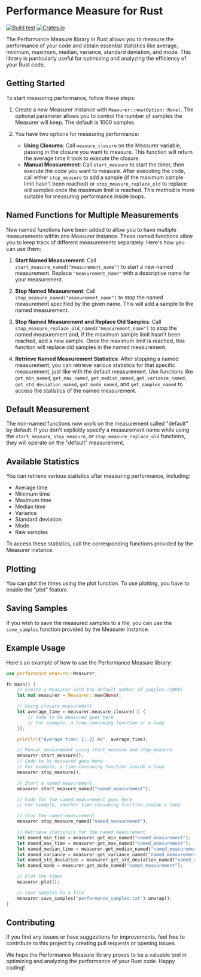 # Performance Measure for Rust

[![Build test](https://github.com/coolian1337/performance_measure/actions/workflows/rust.yml/badge.svg)](https://github.com/coolian1337/performance_measure/actions/workflows/rust.yml)
[![Crates.io](https://img.shields.io/crates/v/performance_measure.svg)](https://crates.io/crates/performance_measure)

The Performance Measure library in Rust allows you to measure the performance of
your code and obtain essential statistics like average, minimum, maximum,
median, variance, standard deviation, and mode. This library is particularly
useful for optimizing and analyzing the efficiency of your Rust code.

## Getting Started

To start measuring performance, follow these steps:

1. Create a new Measurer instance with `Measurer::new(Option::None)`. The
   optional parameter allows you to control the number of samples the Measurer
   will keep. The default is 1000 samples.

2. You have two options for measuring performance:
   - **Using Closures**: Call `measure_closure` on the Measurer variable,
     passing in the closure you want to measure. This function will return the
     average time it took to execute the closure.
   - **Manual Measurement**: Call `start_measure` to start the timer, then
     execute the code you want to measure. After executing the code, call either
     `stop_measure` to add a sample (if the maximum sample limit hasn't been
     reached) or `stop_measure_replace_old` to replace old samples once the
     maximum limit is reached. This method is more suitable for measuring
     performance inside loops.

## Named Functions for Multiple Measurements

New named functions have been added to allow you to have multiple measurements within one Measurer instance. These named functions allow you to keep track of different measurements separately. Here's how you can use them:

1. **Start Named Measurement**: Call `start_measure_named("measurement_name")` to start a new named measurement. Replace `"measurement_name"` with a descriptive name for your measurement.

2. **Stop Named Measurement**: Call `stop_measure_named("measurement_name")` to stop the named measurement specified by the given name. This will add a sample to the named measurement.

3. **Stop Named Measurement and Replace Old Samples**: Call `stop_measure_replace_old_named("measurement_name")` to stop the named measurement and, if the maximum sample limit hasn't been reached, add a new sample. Once the maximum limit is reached, this function will replace old samples in the named measurement.

4. **Retrieve Named Measurement Statistics**: After stopping a named measurement, you can retrieve various statistics for that specific measurement, just like with the default measurement. Use functions like `get_min_named`, `get_max_named`, `get_median_named`, `get_variance_named`, `get_std_deviation_named`, `get_mode_named`, and `get_samples_named` to access the statistics of the named measurement.

## Default Measurement

The non-named functions now work on the measurement called "default" by default. If you don't explicitly specify a measurement name while using the `start_measure`, `stop_measure`, or `stop_measure_replace_old` functions, they will operate on the "default" measurement.

## Available Statistics

You can retrieve various statistics after measuring performance, including:

- Average time
- Minimum time
- Maximum time
- Median time
- Variance
- Standard deviation
- Mode
- Raw samples

To access these statistics, call the corresponding functions provided by the
Measurer instance.

## Plotting

You can plot the times using the plot function. To use plotting, you have to enable the "plot" feature.

## Saving Samples

If you wish to save the measured samples to a file, you can use the
`save_samples` function provided by the Measurer instance.

## Example Usage

Here's an example of how to use the Performance Measure library:

```rust
use performance_measure::Measurer;

fn main() {
    // Create a Measurer with the default number of samples (1000)
    let mut measurer = Measurer::new(None);

    // Using closure measurement
    let average_time = measurer.measure_closure(|| {
        // Code to be measured goes here
        // For example, a time-consuming function or a loop
    });

    println!("Average time: {:.2} ms", average_time);

    // Manual measurement using start_measure and stop_measure
    measurer.start_measure();
    // Code to be measured goes here
    // For example, a time-consuming function inside a loop
    measurer.stop_measure();

    // Start a named measurement
    measurer.start_measure_named("named_measurement");

    // Code for the named measurement goes here
    // For example, another time-consuming function inside a loop

    // Stop the named measurement
    measurer.stop_measure_named("named_measurement");

    // Retrieve statistics for the named measurement
    let named_min_time = measurer.get_min_named("named_measurement");
    let named_max_time = measurer.get_max_named("named_measurement");
    let named_median_time = measurer.get_median_named("named_measurement");
    let named_variance = measurer.get_variance_named("named_measurement");
    let named_std_deviation = measurer.get_std_deviation_named("named_measurement");
    let named_mode = measurer.get_mode_named("named_measurement");

    // Plot the times
    measurer.plot();

    // Save samples to a file
    measurer.save_samples("performance_samples.txt").unwrap();
}
```
  
## Contributing

If you find any issues or have suggestions for improvements, feel free to
contribute to this project by creating pull requests or opening issues.

We hope the Performance Measure library proves to be a valuable tool in
optimizing and analyzing the performance of your Rust code. Happy coding!